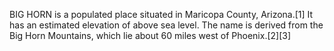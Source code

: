 BIG HORN is a populated place situated in Maricopa County, Arizona.[1] It has an estimated elevation of above sea level. The name is derived from the Big Horn Mountains, which lie about 60 miles west of Phoenix.[2][3]
